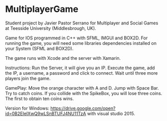 # MultiplayerGame

Student project by Javier Pastor Serrano for Multiplayer and Social Games at Teesside University (Middlesbrough, UK).

Game for IOS programmed in C++ with SFML, IMGUI and BOX2D. For running the game, you will need some libraries dependencies installed on your System (SFML and BOX2D).

The game runs with Xcode and the server with Xamarin.

Instructions: Run the Server, it will give you an IP. Execute the game, add the IP, a username, a password and click to connect. Wait until three more players join the game.

GamePlay: Move the orange character with A and D. Jump with Space Bar. Try to catch coins. If you collide with the SpikeBox, you will lose three coins. The first to obtain ten coins wins.

Version for Windows: https://drive.google.com/open?id=0B2EIeIXwQ9wLSnBTUFJ4NU11TzA with visual studio 2015.

